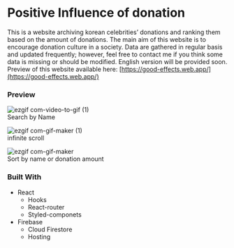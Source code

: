 # Positive Influence of donation

This is a website archiving korean celebrities’ donations and ranking them based on the amount of donations. The main aim of this website is to encourage donation culture in a society. Data are gathered in regular basis and updated frequently; however, feel free to contact me if you think some data is missing or should be modified. English version will be provided soon.    
Preview of this website available here: [https://good-effects.web.app/](https://good-effects.web.app/)
    
### Preview

![ezgif com-video-to-gif (1)](https://user-images.githubusercontent.com/53431881/78930872-ce0c6280-7a72-11ea-9c46-651ed12f81e7.gif)   
Search by Name

![ezgif com-gif-maker (1)](https://user-images.githubusercontent.com/53431881/78930869-ce0c6280-7a72-11ea-8990-0d11e7b54709.gif)    
infinite scroll

![ezgif com-gif-maker](https://user-images.githubusercontent.com/53431881/78930847-c8168180-7a72-11ea-9f3d-091cee709a46.gif)    
Sort by name or donation amount
    
### Built With

- React
  - Hooks
  - React-router
  - Styled-componets
- Firebase
  - Cloud Firestore
  - Hosting
